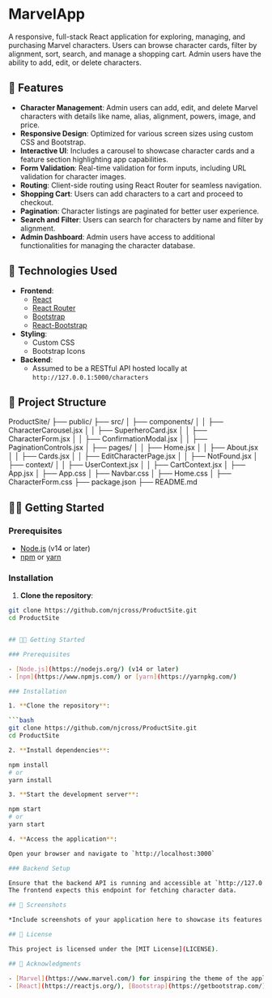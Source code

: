 # MarvelApp

A responsive, full-stack React application for exploring, managing, and purchasing Marvel characters. Users can browse character cards, filter by alignment, sort, search, and manage a shopping cart. Admin users have the ability to add, edit, or delete characters.

## 🚀 Features

- **Character Management**: Admin users can add, edit, and delete Marvel characters with details like name, alias, alignment, powers, image, and price.
- **Responsive Design**: Optimized for various screen sizes using custom CSS and Bootstrap.
- **Interactive UI**: Includes a carousel to showcase character cards and a feature section highlighting app capabilities.
- **Form Validation**: Real-time validation for form inputs, including URL validation for character images.
- **Routing**: Client-side routing using React Router for seamless navigation.
- **Shopping Cart**: Users can add characters to a cart and proceed to checkout.
- **Pagination**: Character listings are paginated for better user experience.
- **Search and Filter**: Users can search for characters by name and filter by alignment.
- **Admin Dashboard**: Admin users have access to additional functionalities for managing the character database.

## 💠 Technologies Used

- **Frontend**:
  - [React](https://reactjs.org/)
  - [React Router](https://reactrouter.com/)
  - [Bootstrap](https://getbootstrap.com/)
  - [React-Bootstrap](https://react-bootstrap.github.io/)
- **Styling**:
  - Custom CSS
  - Bootstrap Icons
- **Backend**:
  - Assumed to be a RESTful API hosted locally at `http://127.0.0.1:5000/characters`

## 📂 Project Structure

ProductSite/ ├── public/ ├── src/ │ ├── components/ │ │ ├── CharacterCarousel.jsx │ │ ├── SuperheroCard.jsx │ │ ├── CharacterForm.jsx │ │ ├── ConfirmationModal.jsx │ │ ├── PaginationControls.jsx │ ├── pages/ │ │ ├── Home.jsx │ │ ├── About.jsx │ │ ├── Cards.jsx │ │ ├── EditCharacterPage.jsx │ │ ├── NotFound.jsx │ ├── context/ │ │ ├── UserContext.jsx │ │ ├── CartContext.jsx │ ├── App.jsx │ ├── App.css │ ├── Navbar.css │ ├── Home.css │ ├── CharacterForm.css ├── package.json ├── README.md


## 🧑‍💻 Getting Started

### Prerequisites

- [Node.js](https://nodejs.org/) (v14 or later)
- [npm](https://www.npmjs.com/) or [yarn](https://yarnpkg.com/)

### Installation

1. **Clone the repository**:

```bash
git clone https://github.com/njcross/ProductSite.git
cd ProductSite


## 🧑‍💻 Getting Started

### Prerequisites

- [Node.js](https://nodejs.org/) (v14 or later)
- [npm](https://www.npmjs.com/) or [yarn](https://yarnpkg.com/)

### Installation

1. **Clone the repository**:

```bash
git clone https://github.com/njcross/ProductSite.git
cd ProductSite

2. **Install dependencies**:

npm install
# or
yarn install

3. **Start the development server**:

npm start
# or
yarn start

4. **Access the application**:

Open your browser and navigate to `http://localhost:3000`

### Backend Setup

Ensure that the backend API is running and accessible at `http://127.0.0.1:5000/characters`.  
The frontend expects this endpoint for fetching character data.

## 📸 Screenshots

*Include screenshots of your application here to showcase its features and UI.*

## 📝 License

This project is licensed under the [MIT License](LICENSE).

## 🙌 Acknowledgments

- [Marvel](https://www.marvel.com/) for inspiring the theme of the application.
- [React](https://reactjs.org/), [Bootstrap](https://getbootstrap.com/), and [React-Bootstrap](https://react-bootstrap.github.io/) for providing the tools to build this application.